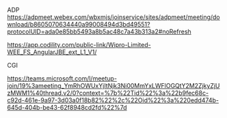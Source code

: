 



ADP
https://adpmeet.webex.com/wbxmjs/joinservice/sites/adpmeet/meeting/download/b8605070634440a99008494d3bd49551?protocolUID=ada0e85bb5493a8b5ac48c7a43b313a2#noRefresh



https://app.codility.com/public-link/Wipro-Limited-WEE_FS_AngularJBE_ext_L1_V1/


CGI

https://teams.microsoft.com/l/meetup-join/19%3ameeting_YmRhOWUxYjItNjk3Ni00MmYxLWFlOGQtY2M2ZjkyZjUzMWM1%40thread.v2/0?context=%7b%22Tid%22%3a%22b9fec68c-c92d-461e-9a97-3d03a0f18b82%22%2c%22Oid%22%3a%220edd474b-645d-404b-be43-62f8948cd2fd%22%7d

